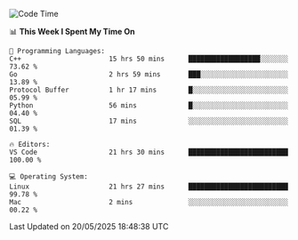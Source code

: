 
<!--START_SECTION:waka-->
![Code Time](http://img.shields.io/badge/Code%20Time-3%2C424%20hrs%2041%20mins-blue)

📊 **This Week I Spent My Time On** 

```text
💬 Programming Languages: 
C++                      15 hrs 50 mins      ██████████████████░░░░░░░   73.62 % 
Go                       2 hrs 59 mins       ███░░░░░░░░░░░░░░░░░░░░░░   13.89 % 
Protocol Buffer          1 hr 17 mins        █░░░░░░░░░░░░░░░░░░░░░░░░   05.99 % 
Python                   56 mins             █░░░░░░░░░░░░░░░░░░░░░░░░   04.40 % 
SQL                      17 mins             ░░░░░░░░░░░░░░░░░░░░░░░░░   01.39 % 

🔥 Editors: 
VS Code                  21 hrs 30 mins      █████████████████████████   100.00 % 

💻 Operating System: 
Linux                    21 hrs 27 mins      █████████████████████████   99.78 % 
Mac                      2 mins              ░░░░░░░░░░░░░░░░░░░░░░░░░   00.22 % 
```


 Last Updated on 20/05/2025 18:48:38 UTC
<!--END_SECTION:waka-->

